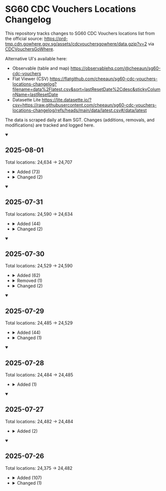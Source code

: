 # SG60 CDC Vouchers Locations Changelog

This repository tracks changes to SG60 CDC Vouchers locations list from the official source: https://prd-tmp.cdn.gowhere.gov.sg/assets/cdcvouchersgowhere/data.gzip?v=2 via [CDCVouchersGoWhere](https://www.gowhere.gov.sg/cdcvouchers).

Alternative UI's available here:
- Observable (table and map) https://observablehq.com/@cheeaun/sg60-cdc-vouchers
- Flat Viewer (CSV) https://flatgithub.com/cheeaun/sg60-cdc-vouchers-locations-changelog?filename=data%2Flatest.csv&sort=lastResetDate%2Cdesc&stickyColumnName=lastResetDate
- Datasette Lite https://lite.datasette.io/?csv=https://raw.githubusercontent.com/cheeaun/sg60-cdc-vouchers-locations-changelog/refs/heads/main/data/latest.csv#/data/latest

The data is scraped daily at 8am SGT. Changes (additions, removals, and modifications) are tracked and logged here.

<!-- CHANGELOG_ENTRIES -->

<details open><summary>

## 2025-08-01

</summary>

Total locations: 24,634 → 24,707

- <details><summary>Added (73)</summary>

  | Name | Address | Coordinates |
  |---|---|---|
  | #1 NASI AYAM GORENG IN TOWN | 406 Tampines Street 41,  S520406; | <span title="1.35783243904096,103.945773504554">1.35783, 103.94577</span> |
  | 118 PRAWN NOODLE | 118 Rivervale Drive, S09,  S540118; | <span title="1.38493202140034,103.901558018666">1.38493, 103.90156</span> |
  | 133 TRADITIONAL COFFEE & TOAST | 4A Jalan Batu, #01-33,  S432004; | <span title="1.30236034827101,103.883909473726">1.30236, 103.88391</span> |
  | 135 FISHBALL NOODLE | 127 Toa Payoh Lorong 1, #02-11,  S310127; | <span title="1.33804625287728,103.844733922883">1.33805, 103.84473</span> |
  | 485 MIXED VEGETABLES RICE | 485 Segar Road,  S670485; | <span title="1.38868132378093,103.771312569429">1.38868, 103.77131</span> |
  | 666 CAI FAN -TPY125 | 125 Lorong 1 Toa Payoh,  S310125; | <span title="1.33833133395207,103.845737117132">1.33833, 103.84574</span> |
  | A KITCHEN (JALAN KAYU) | 273 Jalan Kayu Jalan Kayu Estate Singapore 799501, #01-01,  S799501; | <span title="1.39722921380965,103.872949168356">1.39723, 103.87295</span> |
  | ADAMANI FROZEN FOOD PTE LTD | 1 Geylang Serai, #01-94,  S402001; | <span title="1.31672515005311,103.897977411392">1.31673, 103.89798</span> |
  | AH HENG SNACK DELICACIES | 681 Hougang Avenue 8 Central 24-hr Clinic (hougang) Singapore 530681, #01-801,  S530681; | <span title="1.37297840284804,103.88567915953">1.37298, 103.88568</span> |
  | AL AIN INDIAN MUSLIM FOOD - 219 RIVER VALLEY | 219 River Valley Road,  S238277; | <span title="1.29361971594421,103.842390701687">1.29362, 103.84239</span> |
  | AL AIN INDIAN MUSLIM FOOD - GEYLANG | 38 Lorong 11 Geylang Road,  S388730; | <span title="1.31369153395811,103.876922711561">1.31369, 103.87692</span> |
  | ALEXIS COMPUTER | 826 Tampines Street 81 After School Adventure Club (tampines) Singapore 520826, #01-120,  S520826; | <span title="1.34927794715578,103.933768905771">1.34928, 103.93377</span> |
  | ALLIANCE SEAFOOD | 500 Clemenceau Avenue North, #01-27,  S229495; | <span title="1.31191552031274,103.839569728721">1.31192, 103.83957</span> |
  | BERADIK WESTERN CUISINE | 638A Jurong West Street 61,  S641638; | <span title="1.34195861016793,103.697593081001">1.34196, 103.69759</span> |
  | BERRY SALON | 407 Ang Mo Kio Avenue 10 Ocbc Ang Mo Kio Ave 10 - Cheers Singapore 560407, #01-763,  S560407; | <span title="1.36191347249961,103.855247666901">1.36191, 103.85525</span> |
  | BROAD SMILE DENTAL | 56 New Upper Changi Road Hdb-bedok Singapore 461056, #01-1324,  S461056; | <span title="1.32499379353322,103.941082588009">1.32499, 103.94108</span> |
  | C02MISTY | 348 Bedok Road Bedok Market Place Singapore 469560, #01-08,  S469560; | <span title="1.331426846711,103.94825705568">1.33143, 103.94826</span> |
  | CHANG CHENG MIXED VEGETABLE RICE | 118 Rivervale Drive, S14,  S540118; | <span title="1.38493202140034,103.901558018666">1.38493, 103.90156</span> |
  | CHONG PANG HUAT@NEWTON | 500 Clemenceau Avenue North, #01-62,  S229495; | <span title="1.31191552031274,103.839569728721">1.31192, 103.83957</span> |
  | CITI NAILS | 846 Yishun Ring Road Khatib Central Singapore 760846, #02-3625,  S760846; | <span title="1.41678634718118,103.834641579241">1.41679, 103.83464</span> |
  | COFFEE & TEA 118 PTE LTD | 118 Hougang Avenue 1,  S530118; | <span title="1.35345957179709,103.887488043611">1.35346, 103.88749</span> |
  | CREAMMY THAI KITCHEN | 644 Hougang Avenue 8,  S530644; | <span title="1.37143736463903,103.88126107892">1.37144, 103.88126</span> |
  | D AALIYA BEEF | 1 Geylang Serai, #01-81,  S402001; | <span title="1.31672515005311,103.897977411392">1.31673, 103.89798</span> |
  | DAO BULI BEAUTY WORKSHOP PTE. LTD. (POTONG PASIR) | 146 Potong Pasir Avenue 1 Singapore 350146, #01-143,  S350146; | <span title="1.3318007826539,103.867242849282">1.33180, 103.86724</span> |
  | DOUBLE K WESTERN (304 WOODLANDS) | 304 Woodlands Street 31,  S730304; | <span title="1.42989255980863,103.773853927578">1.42989, 103.77385</span> |
  | DRIPS BAKERY CAFE | 82 Tiong Poh Road Tiong Bahru Estate Singapore 160082, #01-5,  S160082; | <span title="1.28323471543259,103.833681074961">1.28323, 103.83368</span> |
  | DRIPS BAKERY STUDIO | 71 Seng Poh Road Tiong Bahru Estate Singapore 160071, #01-37,  S160071; | <span title="1.28424655193409,103.83250362707">1.28425, 103.83250</span> |
  | DRYGOODS #01-162 | 1 Geylang Serai, #01-162,  S402001; | <span title="1.31672515005311,103.897977411392">1.31673, 103.89798</span> |
  | DUCK KING ( TP828) | 828 Tampines Street 81,  S520828; | <span title="1.34893084103853,103.934588111014">1.34893, 103.93459</span> |
  | DUDS KITCHEN | 682 Hougang Avenue 4,  S530682; | <span title="1.37361830380888,103.885748856217">1.37362, 103.88575</span> |
  | ECONOMICAL BEE HOON AND NASI LEMAK | 118 Rivervale Drive, S08,  S540118; | <span title="1.38493202140034,103.901558018666">1.38493, 103.90156</span> |
  | ELLYZUFAIRI POULTRY | 1 Geylang Serai, #01-92,  S402001; | <span title="1.31672515005311,103.897977411392">1.31673, 103.89798</span> |
  | EVERBEST FNB STATIONERY | 1 Choa Chu Kang Grove Dbs Ite College West Singapore 688236, #04-08A,  S688236; | <span title="1.37490650898361,103.752233735193">1.37491, 103.75223</span> |
  | FENG WEI SEAFOOD - 26 JALAN MEMBINA | 26 Jalan Membina,  S161026; | <span title="1.28263437649669,103.825595753657">1.28263, 103.82560</span> |
  | FISH SOUP/HANDMADE NOODLE | 118 Rivervale Drive, S07,  S540118; | <span title="1.38493202140034,103.901558018666">1.38493, 103.90156</span> |
  | FRESH FISH & PORK (01-374) SERANGOON NORTH | 152A Serangoon North Avenue 1, #01-374,  S551152; | <span title="1.36978741062913,103.872742681692">1.36979, 103.87274</span> |
  | HAI KEE SEAFOOD | 500 Clemenceau Avenue North, #01-78,  S229495; | <span title="1.31191552031274,103.839569728721">1.31192, 103.83957</span> |
  | HAI TONG NOODLE HOUSE | 177 Bukit Batok West Avenue 8,  S650177; | <span title="1.3463440745148,103.741742087315">1.34634, 103.74174</span> |
  | HENG HENG MEATS | 151A Bishan Street 11, 13,  S570151; | <span title="1.34507321944682,103.855542321231">1.34507, 103.85554</span> |
  | HOCK PRAWN MEE (43 JLN BESAR) | 43 Jalan Besar Meriton Hotel Singapore 208804, #01-00,  S208804; | <span title="1.30473699686141,103.854663976766">1.30474, 103.85466</span> |
  | INDONESIAN FOOD. JE325 | 235 Jurong East Street 21,  S600235; | <span title="1.33997597903355,103.742159955768">1.33998, 103.74216</span> |
  | JABELLE DE BEAUTE | 1 Choa Chu Kang Grove Dbs Ite College West Singapore 688236, #02-05,  S688236; | <span title="1.37490650898361,103.752233735193">1.37491, 103.75223</span> |
  | JI DE LAI KITCHEN | 118 Rivervale Drive, S11,  S540118; | <span title="1.38493202140034,103.901558018666">1.38493, 103.90156</span> |
  | KIN AROY THAI CUISINE | 118 Rivervale Drive, S12,  S540118; | <span title="1.38493202140034,103.901558018666">1.38493, 103.90156</span> |
  | LI HATT WANTON NOODLES | 681 Hougang Avenue 8,  S530681; | <span title="1.37297840284804,103.88567915953">1.37298, 103.88568</span> |
  | LIM POH SENG FRUITS SHOP | 747 Yishun Street 72 Nee Soon Central Green Singapore 760747, #01-102,  S760747; | <span title="1.42822554342155,103.833488111349">1.42823, 103.83349</span> |
  | LO & LEE CLINIC & SURGERY | 134 Lorong Ah Soo Hdb-hougang Singapore 530134, #01-462A,  S530134; | <span title="1.35046468321696,103.886509352895">1.35046, 103.88651</span> |
  | LOTUS WELLNESS SPA - 16 TECK WHYE LANE | 16 Teck Whye Lane Dbs Teck Whye Lane Singapore 680016, #01-113,  S680016; | <span title="1.37842710387364,103.754911815576">1.37843, 103.75491</span> |
  | MUNCHI PANCAKES-RIVERVALE | 118 Rivervale Drive, S02,  S540118; | <span title="1.38493202140034,103.901558018666">1.38493, 103.90156</span> |
  | NASI PADANG (BUANGKOK SQUARE) | 991 Buangkok Link, R05,  S530991; | <span title="1.38433426615655,103.881623070164">1.38433, 103.88162</span> |
  | PRETTY BLUE SALON | 703 Bedok Reservoir Road Reservoir Rise Singapore 470703, #01-3512B,  S470703; | <span title="1.33716507441516,103.919893055357">1.33717, 103.91989</span> |
  | PSALM SALON | 824 Tampines Street 81 Hdb-tampines Singapore 520824, #01-18,  S520824; | <span title="1.34903743516549,103.932714940894">1.34904, 103.93271</span> |
  | RABIYA BEEF | 1 Geylang Serai, #01-91,  S402001; | <span title="1.31672515005311,103.897977411392">1.31673, 103.89798</span> |
  | RONG KEE ROASTED DELIGHTS | 118 Rivervale Drive, S13,  S540118; | <span title="1.38493202140034,103.901558018666">1.38493, 103.90156</span> |
  | ROOF TOP BARBERS AMK | 574 Ang Mo Kio Avenue 10 Singapore 560574, #01-1835,  S560574; | <span title="1.37089456931834,103.856396509138">1.37089, 103.85640</span> |
  | SHELLY DUONG BEAUTY STUDIO | 604 Yishun Street 61 Nee Soon Central Meadows Singapore 760604, #01-325A,  S760604; | <span title="1.42171348124463,103.83554529409">1.42171, 103.83555</span> |
  | SHI WEI XIAN - BP | 2 Bukit Panjang Ring Road, #01-18,  S679947; | <span title="1.37759742308947,103.772491526747">1.37760, 103.77249</span> |
  | SIN MING ROAD HANDMADE NOODLE FISH SOUP | 414 Yishun Ring Road, D,  S760414; | <span title="1.42452849741737,103.846595546746">1.42453, 103.84660</span> |
  | SNIP AVENUE 164 | 164 Bukit Batok Street 11 Hdb-bukit Batok Singapore 650164, #01-156,  S650164; | <span title="1.34771697477219,103.742831711054">1.34772, 103.74283</span> |
  | SONG KEE NASI LEMAK | 275D Compassvale Link, 13,  S544275; | <span title="1.38290495731413,103.893713485123">1.38290, 103.89371</span> |
  | STEAM FISH YB | 50 Jurong West Street 61 Jurong West Hawker Centre Singapore 648202, #02-23,  S648202; | <span title="1.34126410393954,103.697241852189">1.34126, 103.69724</span> |
  | T&H HEAVENLY | 302 Ubi Avenue 1 Singapore 400302, #01-75,  S400302; | <span title="1.33002586987709,103.900995405582">1.33003, 103.90100</span> |
  | TAILOR AND SEWING ACCESSORIES | 1 Geylang Serai, #02-01,  S402001; | <span title="1.31672515005311,103.897977411392">1.31673, 103.89798</span> |
  | TEOCHEW FISHBALL MINCED MEAT NOODLE | 219 River Valley Road,  S238277; | <span title="1.29361971594421,103.842390701687">1.29362, 103.84239</span> |
  | TP SIM FAMILY CLINIC PTE LTD | 509 Bishan Street 11 Singapore 570509, #01-378,  S570509; | <span title="1.34862997302065,103.84957198305">1.34863, 103.84957</span> |
  | TRADITIONAL DELIGHT | 1 Kadayanallur Street, #01-29,  S069184; | <span title="1.28033142727315,103.844747227479">1.28033, 103.84475</span> |
  | TRUST SALON | 713 Ang Mo Kio Avenue 6 Hdb-ang Mo Kio Singapore 560713, #01-4050,  S560713; | <span title="1.37145809347746,103.846516326828">1.37146, 103.84652</span> |
  | VEGE 01-194/195 | 30 Seng Poh Road, #01-194,  S168898; | <span title="1.28468599168094,103.832421566287">1.28469, 103.83242</span> |
  | WARUNG PUTRI | 1010 Tai Seng Avenue,  S534417; | <span title="1.33857145928786,103.891412428756">1.33857, 103.89141</span> |
  | WEI EN BEAUTY SALON | 252 Jurong East Street 24 Dbs Jurong East Street 24 Singapore 600252, #01-127,  S600252; | <span title="1.34302026715262,103.738115504821">1.34302, 103.73812</span> |
  | WESTERN BOY EXPRESS | 118 Rivervale Drive,  S540118; | <span title="1.38493202140034,103.901558018666">1.38493, 103.90156</span> |
  | YVONNE FRUITS STALL | 151A Bishan Street 11, 24,  S570151; | <span title="1.34507321944682,103.855542321231">1.34507, 103.85554</span> |
  | ZHONG ZHONG FINE SPICE | 2A Jalan Seh Chuan, #01-026,  S599213; | <span title="1.34099257381097,103.775013112947">1.34099, 103.77501</span> |

  </details>

- <details><summary>Changed (2)</summary>

  | Name | Address | Coordinates |
  |---|---|---|
  | AH HWA TEOCHEW FISH BALL NOODLE | <del>503 West Coast Drive, #01-43,  S120503;</del><br>West Coast, #01-43,  S120503; | <span title="1.31180308926424,103.759751405542">1.31180, 103.75975</span> |
  | <del>MR DOBI LAUNDRY 848</del><br>MR DOBI LAUNDRY SERVICE | <del>Yishun Street 81, #01-128,  S760848;</del><br>Blk 844 Yishun Street 81, #02-158, #01-128,  S760844; | <del title="1.41607676991811,103.835575802126">1.41608, 103.83558</del><br><span title="1.41544346877112,103.835215124962">1.41544, 103.83522</span> |

  </details>

</details>

<details open><summary>

## 2025-07-31

</summary>

Total locations: 24,590 → 24,634

- <details><summary>Added (44)</summary>

  | Name | Address | Coordinates |
  |---|---|---|
  | 01-66 | 221A Boon Lay Place, #01-66,  S641221; | <span title="1.34522406568893,103.712800680774">1.34522, 103.71280</span> |
  | 3S KITCHEN | 235 Jurong East Street 21,  S600235; | <span title="1.33997597903355,103.742159955768">1.33998, 103.74216</span> |
  | 53 CHICKEN RICE | 53 Sims Place,  S380053; | <span title="1.31782374680828,103.88007758537">1.31782, 103.88008</span> |
  | AAHA BRIYANI | 21 Fernvale Road High Park Residences Singapore 797637, #01-02,  S797637; | <span title="1.39638961318515,103.875132778517">1.39639, 103.87513</span> |
  | AIMAN CHICKEN RICE | 235 Jurong East Street 21,  S600235; | <span title="1.33997597903355,103.742159955768">1.33998, 103.74216</span> |
  | AL MADINA | 542B Serangoon North Avenue 3,  S552542; | <span title="1.37368393003779,103.871416978631">1.37368, 103.87142</span> |
  | ALLIANCE CLINIC & PARTNERS | 652 Jalan Tenaga Eunos Damai Ville Singapore 410652, #01-50,  S410652; | <span title="1.33269651933712,103.90774299752">1.33270, 103.90774</span> |
  | CARV & COOK BUTCHERY | 713A Ang Mo Kio Avenue 6, #01-05,  S561713; | <span title="1.37165321215295,103.846216180211">1.37165, 103.84622</span> |
  | CHIN LEE RESTAURANT | 115 Bedok North Road Hdb-bedok Singapore 460115, #01-285,  S460115; | <span title="1.33143368026417,103.936865404278">1.33143, 103.93687</span> |
  | DAO BULI BEAUTY WORKSHOP PTE LTD - TPY | 20 Lorong 7 Toa Payoh Kim Keat Palm Singapore 310020, #01-738A,  S310020; | <span title="1.3349672085704,103.857205938309">1.33497, 103.85721</span> |
  | DAPUR KITA | 688 Woodlands Drive 75,  S730688; | <span title="1.4439793538488,103.807496736583">1.44398, 103.80750</span> |
  | DOUBLE K WESTERN (515A WOODLANDS) | 515A Woodlands Drive 14,  S731515; | <span title="1.43420564787063,103.790081342564">1.43421, 103.79008</span> |
  | FREDDY SEWING SERVICE | 928 Yishun Central 1 Hdb-yishun Singapore 760928, #01-149A,  S760928; | <span title="1.4272080784162,103.837377109933">1.42721, 103.83738</span> |
  | FRESH CHICKEN #01-92 | 341 Ang Mo Kio Avenue 1, #01-92,  S560341; | <span title="1.36384516921846,103.84806729788">1.36385, 103.84807</span> |
  | FU FONG CLAYPOT DELIGHT 371A WOODLANDS | 371A Woodlands Avenue 1, ST8,  S731371; | <span title="1.43259451232642,103.786649334789">1.43259, 103.78665</span> |
  | GOLDEN CARRIAGE H.K ROASTED DELIGHTS | 233 Yishun Street 21,  S760233; | <span title="1.43494883445469,103.83815958338">1.43495, 103.83816</span> |
  | H.M HAIR SALON | 131 Marsiling Rise Dbs Marsiling Rise Singapore 730131, #01-200A,  S730131; | <span title="1.43847983955609,103.778613439344">1.43848, 103.77861</span> |
  | HAZ LINA POULTRY | 1 Geylang Serai, #01-84,  S402001; | <span title="1.31672515005311,103.897977411392">1.31673, 103.89798</span> |
  | HELLO PRAWN NOODLE 211 TPY | 211 Lorong 8 Toa Payoh,  S310211; | <span title="1.34042178857688,103.853768900549">1.34042, 103.85377</span> |
  | HENG WANG BAN MIAN FISH SOUP (460531) | 531 Bedok North Street 3,  S460531; | <span title="1.33312991885913,103.926153139784">1.33313, 103.92615</span> |
  | JINJJA KITCHEN | 1 Tampines Walk Dbs Our Tampines Hub Singapore 528523, #01-101,  S528523; | <span title="1.35291588606932,103.940197935055">1.35292, 103.94020</span> |
  | KOH ZA HAO WEI TAIWAN PORRIDGE | 6 Jalan Bukit Merah, #01-126,  S150006; | <span title="1.28688297261475,103.808131274161">1.28688, 103.80813</span> |
  | LEGEND SCISSORS CUT CURRY RICE | 732 Yishun Avenue 5,  S760732; | <span title="1.42903445415475,103.830336353437">1.42903, 103.83034</span> |
  | LISA BEAUTY NAIL AND EYELASHES | 85 Lorong 4 Toa Payoh Hdb-toa Payoh Singapore 310085, #01-332,  S310085; | <span title="1.33628536216028,103.848428644103">1.33629, 103.84843</span> |
  | MARY WONG | 1 Geylang Serai, #02-39,  S402001; | <span title="1.31672515005311,103.897977411392">1.31673, 103.89798</span> |
  | MINI HOTPOT | 140 Corporation Drive, ST3,  S610140; | <span title="1.32687382444581,103.723421163741">1.32687, 103.72342</span> |
  | MY FRIENDS BOUTIQUE | 335 Smith Street, #01-194,  S050335; | <span title="1.2822749605271,103.843238518071">1.28227, 103.84324</span> |
  | NA FRESH & FROZEN PTE. LTD. (WHAMPOA) | 92 Whampoa Drive, #01-148,  S320092; | <span title="1.3231760460434,103.853863407885">1.32318, 103.85386</span> |
  | NKS INDIAN MUSLIM FOOD (SL11) | 11 Soon Lee Road,  S628075; | <span title="1.32947626136434,103.700558142418">1.32948, 103.70056</span> |
  | NURUL HIDAYAH 888 WOODLANDS | 888 Woodlands Drive 50,  S730888; | <span title="1.43712301500434,103.795314383823">1.43712, 103.79531</span> |
  | POPIAH EMPIRE (YEW TEE) | 624 Choa Chu Kang Street 62,  S680624; | <span title="1.3977814000738,103.74697404926">1.39778, 103.74697</span> |
  | PREMIER DENTAL CARE | 418 Bedok North Avenue 2 Garden Hill Singapore 460418, #01-63B,  S460418; | <span title="1.32856421177174,103.930036524233">1.32856, 103.93004</span> |
  | PSALMS FAMILY CLINIC  PTE LTD | 293 Yishun Street 22 Hdb-yishun Singapore 760293, #01-217,  S760293; | <span title="1.43611425409216,103.837605235958">1.43611, 103.83761</span> |
  | RAMEN HITOYOSHI | 1 Tampines Walk Dbs Our Tampines Hub Singapore 528523, #01-94,  S528523; | <span title="1.35291588606932,103.940197935055">1.35292, 103.94020</span> |
  | SHANYA SIX SALOON | 964 Jurong West Street 91 Singapore 640964, #01-336,  S640964; | <span title="1.34201095788089,103.692663279838">1.34201, 103.69266</span> |
  | SIZZERS PROFESSIONAL HAIR SALONS 888 WOODLANDS | 888 Woodlands Drive 50 888 Plaza Singapore 730888, #01-K2,  S730888; | <span title="1.43712301500434,103.795314383823">1.43712, 103.79531</span> |
  | SUPER Q ECONOMIC BEE HOON & NASI LEMAK (346A) | 346A Kang Ching Road, ST8,  S611346; | <span title="1.34005353303553,103.720170271791">1.34005, 103.72017</span> |
  | SWISS ISLAND BEAUTY | 930 Yishun Central 1 Hdb-yishun Singapore 760930, #01-123,  S760930; | <span title="1.42691548147226,103.837351206319">1.42692, 103.83735</span> |
  | TE SARAWAK NOODLES | 150 Bishan Street 11,  S570150; | <span title="1.34452706951365,103.855213610381">1.34453, 103.85521</span> |
  | THE GOOD HUSBAND LAUNDROMATS & DRYCLEANERS | 36 Jalan Selaseh Seletar Hills Estate Singapore 808450, #01-02,  S808450; | <span title="1.38520585581187,103.872541427957">1.38521, 103.87254</span> |
  | TIAN TIAN LAI COOKED FOOD | 453A Ang Mo Kio Avenue 10, #01-13,  S561453; | <span title="1.3682477887765,103.856361649863">1.36825, 103.85636</span> |
  | YU SHI SHAO LA | 453A Ang Mo Kio Avenue 10, #01-94,  S561453; | <span title="1.3682477887765,103.856361649863">1.36825, 103.85636</span> |
  | YUSMAR ANEKA SELERA | 3 Yung Sheng Road, #02-99,  S618499; | <span title="1.33468266452814,103.721619258973">1.33468, 103.72162</span> |
  | YVONNE SALON | 551 Bedok North Avenue 1 Hdb-bedok Singapore 460551, #01-544A,  S460551; | <span title="1.33226851755603,103.927036580009">1.33227, 103.92704</span> |

  </details>

- <details><summary>Changed (2)</summary>

  | Name | Address | Coordinates |
  |---|---|---|
  | HO HONG MENG TCM PTE LTD | <del>801 Tampines Avenue 4 Kids Millennium Enrichment Centre (tampines) Singapore 520801, #01-277,  S520801;</del><br>801 Tampines Avenue 4, #01-277,  S520801; | <span title="1.3471923300239,103.938014041267">1.34719, 103.93801</span> |
  | JINJJA KITCHEN | <del>1 Kaki Bukit Road 1, #03-47, Enterprise One, Singapore 415934, #01-101,  S415934;</del><br>1 Tampines Walk, #01-101,  S528523; | <del title="1.33276527130312,103.902675780641">1.33277, 103.90268</del><br><span title="1.35291588606932,103.940197935055">1.35292, 103.94020</span> |

  </details>

</details>

<details open><summary>

## 2025-07-30

</summary>

Total locations: 24,529 → 24,590

- <details><summary>Added (62)</summary>

  | Name | Address | Coordinates |
  |---|---|---|
  | #01-190 FRESH VEGETABLES | 665 Buffalo Road, #01-190,  S210665; | <span title="1.30617705352996,103.850611312978">1.30618, 103.85061</span> |
  | #01-50 FISH STALL | 21 Marsiling Lane, #01-50,  S730021; | <span title="1.44383165244262,103.777210383669">1.44383, 103.77721</span> |
  | 01-04 | 1 Tanjong Pagar Plaza Dbs Ntuc Tanjong Pagar Singapore 082001, #01-04,  S082001; | <span title="1.2755961982077,103.842393171342">1.27560, 103.84239</span> |
  | 129 BISHAN - NA FRESH & FROZEN | 282 Bishan Street 22, #01-1291,  S570282; | <span title="1.35814432379457,103.844756001146">1.35814, 103.84476</span> |
  | 907 MIXED VEGETABLES RICE | 907 Jurong West Street 91,  S640907; | <span title="1.34114017250984,103.685930810656">1.34114, 103.68593</span> |
  | AE MEDICAL CLINIC | 467B Fernvale Link Fernvale Lea Singapore 792467, #01-529,  S792467; | <span title="1.39807105476614,103.877933381661">1.39807, 103.87793</span> |
  | BEDOK FISHBALL #01-204/206 | 628 Ang Mo Kio Avenue 4, #01-206,  S560628; | <span title="1.38098761665454,103.840628087484">1.38099, 103.84063</span> |
  | BIG PRAWN NOODLES | 66 Kallang Bahru,  S330066; | <span title="1.32053917107956,103.86969083666">1.32054, 103.86969</span> |
  | BLACK SWAN LASHES BY REBECCA | 513 Tampines Central 1 Singapore 520513, #01-164,  S520513; | <span title="1.35391812778833,103.944395754525">1.35392, 103.94440</span> |
  | BRIYANI TOK AYAH | 590 Upper Thomson Road, #01-06,  S574419; | <span title="1.37231949296183,103.829018145089">1.37232, 103.82902</span> |
  | BUTTERCAKE N CREAM | 106 Clementi Street 12 Sunset Way Residence Singapore 120106, #01-52,  S120106; | <span title="1.32191467282846,103.769815226286">1.32191, 103.76982</span> |
  | CLASS 1 BEAUTY SALOON | 259 Jurong East Street 24 Hdb-jurong East Singapore 600259, #01-441,  S600259; | <span title="1.34417454623856,103.739875551045">1.34417, 103.73988</span> |
  | CLOVER DENTAL SURGERY@AMK 532 | 532 Ang Mo Kio Avenue 10 Cheng San Centre Singapore 560532, #01-2485,  S560532; | <span title="1.37381204877253,103.854590377124">1.37381, 103.85459</span> |
  | DOVER COFFEE HUB 19A | 19A Dover Crescent, ST2,  S131019; | <span title="1.30735380231593,103.78454843987">1.30735, 103.78455</span> |
  | DOVER COFFEE SHOP 5 | 5 Dover Crescent, ST1,  S130005; | <span title="1.30406012764311,103.782637200936">1.30406, 103.78264</span> |
  | DUCK KING (40 MD) | 40 Margaret Drive, #01-05,  S140040; | <span title="1.29645842578646,103.806207569922">1.29646, 103.80621</span> |
  | DUCK KING ROASTED DELIGHTS | 211 Marsiling Crescent,  S730211; | <span title="1.44597940091533,103.773734644075">1.44598, 103.77373</span> |
  | DUCK KING ROASTED DELIGHTS ( GM ) | 19 Ghim Moh Road,  S270019; | <span title="1.31143852315951,103.788298892377">1.31144, 103.78830</span> |
  | FRAGRANT FRIED CHICKEN  & WESTERN FOOD | 211 Marsiling Crescent,  S730211; | <span title="1.44597940091533,103.773734644075">1.44598, 103.77373</span> |
  | FRESH MEAT. OR CHENG HWA | 254 Jurong East Street 24, #01-131,  S600254; | <span title="1.34348818520494,103.73773841183">1.34349, 103.73774</span> |
  | GARY JAPANESE CUISINE | 531 Upper Cross Street Dbs South Bridge Branch Singapore 050531, #02-55,  S050531; | <span title="1.28439238217482,103.846101471997">1.28439, 103.84610</span> |
  | GOURMET WAN TAN NOODLE (510440) | 440 Pasir Ris Drive 4, 4A,  S510440; | <span title="1.36900809318444,103.958696603631">1.36901, 103.95870</span> |
  | GRACE BEAUTY PARLOUR | 661 Buffalo Road Zhujiao Centre (tekka Market) Singapore 210661, #01-30,  S210661; | <span title="1.30671098278725,103.85013440636">1.30671, 103.85013</span> |
  | GREAT CHOICE SEAFOOD MARKET 497 JW | 497 Jurong West Street 41, #01-10,  S640497; | <span title="1.34942302974602,103.724280983137">1.34942, 103.72428</span> |
  | GUAN ANN CHAN TRADING | 632 Ang Mo Kio Avenue 4 Uob Ang Mo Kio Avenue 4 Singapore 560632, #01-954,  S560632; | <span title="1.37999943101882,103.841407224475">1.38000, 103.84141</span> |
  | HAIR REFORM (510446) | 446 Pasir Ris Drive 6 Central 24-hr Clinic (pasir Ris) Singapore 510446, #01-122,  S510446; | <span title="1.37030619298608,103.95772686444">1.37031, 103.95773</span> |
  | HAN N HAN PEANUT PANCAKE ( TP828) | 828 Tampines Street 81,  S520828; | <span title="1.34893084103853,103.934588111014">1.34893, 103.93459</span> |
  | ISAAC@NAZT WESTERN FOOD JE262 | 262 Jurong East Street 24,  S600262; | <span title="1.34412714311524,103.741112405413">1.34413, 103.74111</span> |
  | JAMES COMPUTRADES | 61 Teban Gardens Road Dbs Teban Gardens Singapore 600061, #02-08,  S600061; | <span title="1.32213636287766,103.738292803395">1.32214, 103.73829</span> |
  | JAPANESE & KOREAN CUISINE (678A ADMIRALTY PLACE) | 678A Woodlands Avenue 6,  S731678; | <span title="1.44036367556377,103.801537354932">1.44036, 103.80154</span> |
  | JDCYCLEWERKZ | 479 Jurong West Street 41 Jurongville @ Street 41 Singapore 640479, #01-268B,  S640479; | <span title="1.34720275740571,103.724501217493">1.34720, 103.72450</span> |
  | JING JI FISHBALL NOODLE | 590 Upper Thomson Road, #01-23,  S574419; | <span title="1.37231949296183,103.829018145089">1.37232, 103.82902</span> |
  | JINJJA KITCHEN | 1 Kaki Bukit Road 1, #03-47, Enterprise One, Singapore 415934, #01-101,  S415934; | <span title="1.33276527130312,103.902675780641">1.33277, 103.90268</span> |
  | KELLY LASHES | 77 Telok Blangah Drive Dbs Telok Blangah Drive Singapore 100077, #01-238,  S100077; | <span title="1.27395376732331,103.808817470502">1.27395, 103.80882</span> |
  | KOMALAS FUSION JE253 | 253 Jurong East Street 24,  S600253; | <span title="1.34318835786153,103.73678575382">1.34319, 103.73679</span> |
  | M-RICH | 110 Lengkong Tiga,  S410110; | <span title="1.32387836492081,103.910715006466">1.32388, 103.91072</span> |
  | MING LI'S EATING HOUSE (ZICHAR) | 114 Sims Avenue Singapore 387438, #01-01,  S387438; | <span title="1.31394311660796,103.877942051499">1.31394, 103.87794</span> |
  | MR GRUMPY NASI AYAM GORENG 498 JW | 498 Jurong West Street 41,  S640498; | <span title="1.34833335760515,103.724307319237">1.34833, 103.72431</span> |
  | NEW YAN HENG | 30 Seng Poh Road, #01-21,  S168898; | <span title="1.28468599168094,103.832421566287">1.28469, 103.83242</span> |
  | NG & LIM POULTRY | 259 Bukit Panjang Ring Road, #01-16,  S671259; | <span title="1.37704293112476,103.773310086846">1.37704, 103.77331</span> |
  | NURATHAM MUTTON STALL | 209 Hougang Street 21, #01-109,  S530209; | <span title="1.35908384091048,103.886055368064">1.35908, 103.88606</span> |
  | PAN'S FISH | 282 Bishan Street 22, #01-129,  S570282; | <span title="1.35814432379457,103.844756001146">1.35814, 103.84476</span> |
  | RAMEN HITOYOSHI | 1 Tampines Walk, #01-94/95,  S528523; | <span title="1.35291588606932,103.940197935055">1.35292, 103.94020</span> |
  | RIYANA INDIAN MUSLIM - 280 BISHAN | 280 Bishan Street 24,  S570280; | <span title="1.35742119635953,103.844275790603">1.35742, 103.84428</span> |
  | ROASTED PORK BELLY NASI LEMAK | 105 Hougang Avenue 1, #02-28,  S530105; | <span title="1.35408273910145,103.890130407955">1.35408, 103.89013</span> |
  | S K TAY CLINIC & SURGERY | 827 Tampines Street 81 Dbs Tampines West Branch Singapore 520827, #01-140,  S520827; | <span title="1.34972149544046,103.933719246104">1.34972, 103.93372</span> |
  | SAN HUP - BP | 259 Bukit Panjang Ring Road,  S671259; | <span title="1.37704293112476,103.773310086846">1.37704, 103.77331</span> |
  | SO - FISH | 146 Teck Whye Avenue Singapore 680146, #01-175,  S680146; | <span title="1.3811166785123,103.752527098337">1.38112, 103.75253</span> |
  | SOON HENG FLORIST | 30 Seng Poh Road, #01-58,  S168898; | <span title="1.28468599168094,103.832421566287">1.28469, 103.83242</span> |
  | SRI BHAVANI MINIMART JE338 | 338 Jurong East Avenue 1 Hdb-jurong East Singapore 600338, #01-1644,  S600338; | <span title="1.3502205690563,103.731260625944">1.35022, 103.73126</span> |
  | TAY THIAM HUAT | 4A Eunos Crescent, #01-81,  S402004; | <span title="1.32033126010096,103.904256478426">1.32033, 103.90426</span> |
  | TEO ANN KEE TEOCHEW PORRIDGE 491 JW | 491 Jurong West Avenue 1,  S640491; | <span title="1.34958656573247,103.72631531647">1.34959, 103.72632</span> |
  | TOMYUM MAMA | 244 Upper Thomson Road, 244P,  S574369; | <span title="1.35342479028281,103.834669148013">1.35342, 103.83467</span> |
  | TRADITIONAL HAKKA RICE | 6 Tanjong Pagar Plaza, #02-21,  S081006; | <span title="1.27661464758769,103.843167023188">1.27661, 103.84317</span> |
  | TRICHY MART | 36 Circuit Road Hdb-macpherson Singapore 370036, #01-428,  S370036; | <span title="1.32902607919001,103.88693079734">1.32903, 103.88693</span> |
  | VALUDOLLAR  - UPPER THOMSON | 244 Upper Thomson Road, 244B,  S574369; | <span title="1.35342479028281,103.834669148013">1.35342, 103.83467</span> |
  | WONDER CHICKEN KITCHEN-BP | 2 Bukit Panjang Ring Road, #01-21,  S679947; | <span title="1.37759742308947,103.772491526747">1.37760, 103.77249</span> |
  | XIN HONG YUN HAINANESE BONELESS CHICKEN RICE | 447A Jalan Kayu,  S791447; | <span title="1.3921382852483,103.872490556246">1.39214, 103.87249</span> |
  | YANG & YAP CLINIC & SURGERY | 537 Bedok North Street 3 Hdb-bedok Singapore 460537, #01-571,  S460537; | <span title="1.33177300757048,103.924236461237">1.33177, 103.92424</span> |
  | YUMMY SEDAP (NORTHSHORE PLAZA 2) | 418 Northshore Drive Northshore Plaza Ii Singapore 820418, #02-04,  S820418; | <span title="1.41796143093751,103.901321830086">1.41796, 103.90132</span> |
  | YUN RONG FISHBALL NOODLES | 34 Upper Cross Street,  S050034; | <span title="1.2862352148315,103.842303340846">1.28624, 103.84230</span> |
  | ZANN & DENN | 333 Kreta Ayer Road Hdb-central Area Singapore 080333, #01-19,  S080333; | <span title="1.28074833681274,103.84246340102">1.28075, 103.84246</span> |

  </details>

- <details><summary>Removed (1)</summary>

  | Name | Address | Coordinates |
  |---|---|---|
  | FU ZU WELLNESS | Blk 125 Lorong 1 Toa Payoh, #01-543,  S310125; | <span title="1.33833133395207,103.845737117132">1.33833, 103.84574</span> |

  </details>

- <details><summary>Changed (2)</summary>

  | Name | Address | Coordinates |
  |---|---|---|
  | JIU PIN XIANG | <del>Blk 462 Crawford Lane, #01-29,  S190462;</del><br>44 Owen Road, #01-321,  S210044; | <del title="1.30458618029941,103.860840750826">1.30459, 103.86084</del><br><span title="1.31551162976199,103.850377879064">1.31551, 103.85038</span> |
  | WEI MEI SI HANDMADE NOODLE | <del>6 Tanjong Pagar Plaza, 02-41,  S081006;</del><br>226H Ang Mo Kio Street 22, #01-04,  S568226; | <del title="1.27661464758769,103.843167023188">1.27661, 103.84317</del><br><span title="1.36717874094695,103.840157741978">1.36718, 103.84016</span> |

  </details>

</details>

<details open><summary>

## 2025-07-29

</summary>

Total locations: 24,485 → 24,529

- <details><summary>Added (44)</summary>

  | Name | Address | Coordinates |
  |---|---|---|
  | AFGHANISTAN FAMILY RESTAURANT | 201E Tampines Street 23,  S527201; | <span title="1.35292162536007,103.953858335355">1.35292, 103.95386</span> |
  | AH MEI YONG TAU FOO | 628 Ang Mo Kio Avenue 4, #01-88,  S560628; | <span title="1.38098761665454,103.840628087484">1.38099, 103.84063</span> |
  | BEAUTY BAR PARLOUR (510625) | 625 Elias Road Cherie Hearts Kidz Campus Pte. Ltd. Singapore 510625, #02-328D,  S510625; | <span title="1.37860717882538,103.941916363447">1.37861, 103.94192</span> |
  | BEST PRATA SHOP | 408 Ang Mo Kio Avenue 10,  S560408; | <span title="1.36209053459188,103.854587757902">1.36209, 103.85459</span> |
  | CAVEVA (PUNGGOL OASIS TERRACES ) | 681 Punggol Drive Oasis Terraces Singapore 820681, #04-07,  S820681; | <span title="1.40278015725693,103.913215101343">1.40278, 103.91322</span> |
  | CHANG XING MALA HOT POT | 823A Tampines Street 81,  S521823; | <span title="1.3489292582561,103.93349188136">1.34893, 103.93349</span> |
  | CHARM THONG BY NAKARA THAI CUISINE | 146 Sims Avenue Singapore 387468, #01-01A,  S387468; | <span title="1.31423291415868,103.879019392447">1.31423, 103.87902</span> |
  | CL CHOCOLATE | 348 Jurong East Avenue 1 Yuhua Place Singapore 600348, #01-1253,  S600348; | <span title="1.34456643414115,103.731069572217">1.34457, 103.73107</span> |
  | DING SIANG ROASTED DELIGHT 925 | 925 Yishun Central 1,  S760925; | <span title="1.42750549654333,103.837125284539">1.42751, 103.83713</span> |
  | DUCK KING (136) | 136 Marsiling Road,  S730136; | <span title="1.43832145748732,103.777752029807">1.43832, 103.77775</span> |
  | EMILIE COIFFEUR | 226A Ang Mo Kio Avenue 1 Kebun Baru Mall Singapore 561226, #01-623,  S561226; | <span title="1.36749458006861,103.839283930528">1.36749, 103.83928</span> |
  | ESHA BEAUTY SALON PTE LTD | 34 Whampoa West Bendemeer Ville Singapore 330034, #01-07,  S330034; | <span title="1.32050169556608,103.863341271367">1.32050, 103.86334</span> |
  | FATT SOON KUEH | 32 New Market Road, #01-1012,  S050032; | <span title="1.28485860802646,103.842578771054">1.28486, 103.84258</span> |
  | FOCUS N ME HAIR BEAUTY SALON | 844 Yishun Street 81 Kahtib Central Singapore 760844, #01-166,  S760844; | <span title="1.41544346877112,103.835215124962">1.41544, 103.83522</span> |
  | HAN N HAN PEANUT PANCAKE (510440) | 440 Pasir Ris Drive 4,  S510440; | <span title="1.36900809318444,103.958696603631">1.36901, 103.95870</span> |
  | HO HONG MENG TCM PTE LTD | 801 Tampines Avenue 4 Kids Millennium Enrichment Centre (tampines) Singapore 520801, #01-277,  S520801; | <span title="1.3471923300239,103.938014041267">1.34719, 103.93801</span> |
  | HUAN CLINIC | 51 Chin Swee Road Dbs Chin Swee Road/51 Singapore 160051, #03-111,  S160051; | <span title="1.2874030079153,103.842029778891">1.28740, 103.84203</span> |
  | IFFAH HAIR & BEAUTY SALON (TMART) | 11 Tampines Street 32 Playfacto School @ Tampines Singapore 529287, #02-09,  S529287; | <span title="1.35454944260132,103.959900189012">1.35455, 103.95990</span> |
  | JASKSON STORE | 682 Hougang Avenue 4 Dbs Ntuc Hougang Avenue 4 Singapore 530682, #01-362,  S530682; | <span title="1.37361830380888,103.885748856217">1.37362, 103.88575</span> |
  | JIA XIANG WEI 306 WOODLANDS | 306 Woodlands Street 31,  S730306; | <span title="1.42992991993554,103.774636554651">1.42993, 103.77464</span> |
  | JURONG WEST CLAYPOT CURRY FISH HEAD | 496 Jurong West Street 41, 7,  S640496; | <span title="1.34998960720747,103.723836476095">1.34999, 103.72384</span> |
  | KAI HAK FASHION | 104 Yishun Ring Road, #01-04,  S760104; | <span title="1.43144775158984,103.828537671885">1.43145, 103.82854</span> |
  | KAKATHAI CUISINE & MOOKATA | 206 Toa Payoh North,  S310206; | <span title="1.34231481416805,103.84650890023">1.34231, 103.84651</span> |
  | KEDAI ATOK | 105 Yishun Ring Road, #01-174,  S760105; | <span title="1.43171836662838,103.828114256975">1.43172, 103.82811</span> |
  | L&M VIETNAM NAIL BEAUTY | 271 Bukit Batok East Avenue 4 Gombak Place Singapore 650271, #01-144,  S650271; | <span title="1.34817263842498,103.758893085449">1.34817, 103.75889</span> |
  | LEE FAMILY CLINIC  PTE LTD | 762 Jurong West Street 75 Dbs Gek Poh Shopping Centre Singapore 640762, #02-262,  S640762; | <span title="1.34874357136408,103.697732091001">1.34874, 103.69773</span> |
  | LINN MINI MART | 63 Yung Kuang Road Singapore 610063, #01-75,  S610063; | <span title="1.33205938554958,103.722452881172">1.33206, 103.72245</span> |
  | MEIJU 56 ENTERPRISE | 201E Tampines Street 23 Edvance Learning Centre Singapore 527201, #01-106,  S527201; | <span title="1.35292162536007,103.953858335355">1.35292, 103.95386</span> |
  | MILLENNIUM CURRY RICE | 90 Whampoa Drive, #01-82,  S320090; | <span title="1.32306493801159,103.854996183556">1.32306, 103.85500</span> |
  | PETS EDEN SPA & SALON | 551 Bedok North Avenue 1 Hdb-bedok Singapore 460551, #01-552,  S460551; | <span title="1.33226851755603,103.927036580009">1.33227, 103.92704</span> |
  | QIANG JI CHICKEN RICE | 150 Bishan Street 11,  S570150; | <span title="1.34452706951365,103.855213610381">1.34453, 103.85521</span> |
  | SHAWARMA MAN | 503 West Coast Drive, #01-22,  S120503; | <span title="1.31180308926424,103.759751405542">1.31180, 103.75975</span> |
  | SHEN XI HK PIG TROTTERS | 335 Smith Street, #02-07,  S050335; | <span title="1.2822749605271,103.843238518071">1.28227, 103.84324</span> |
  | SINGGAH SELALU | 3 Yung Sheng Road, #02-109,  S618499; | <span title="1.33468266452814,103.721619258973">1.33468, 103.72162</span> |
  | SOON HENG PRAWN NOODLE | 282A Toh Guan Road,  S601282; | <span title="1.3401011472358,103.747107216536">1.34010, 103.74711</span> |
  | SUMMER ACAI (VISTA POINT) | 548 Woodlands Drive 44 Dbs Vista Point Singapore 730548, #01-01,  S730548; | <span title="1.43044361849124,103.793804884379">1.43044, 103.79380</span> |
  | SUMO FRIED HOKKIEN PRAWN MEE | 628 Ang Mo Kio Avenue 4, #01-76,  S560628; | <span title="1.38098761665454,103.840628087484">1.38099, 103.84063</span> |
  | THAI JIE CHILLI MEE POK | 632 Ang Mo Kio Avenue 4,  S560632; | <span title="1.37999943101882,103.841407224475">1.38000, 103.84141</span> |
  | TOTOFISH JE134 | 134 Jurong Gateway Road,  S600134; | <span title="1.33399413849743,103.738819152518">1.33399, 103.73882</span> |
  | TRIPLE FRESH HEALTHY FISH MEAT SOUP | 505 Jurong West Street 52, #01-21,  S640505; | <span title="1.34965729130746,103.718443677825">1.34966, 103.71844</span> |
  | UNCLE MIAN FEN GUO 304 WOODLANDS | 304 Woodlands Street 31,  S730304; | <span title="1.42989255980863,103.773853927578">1.42989, 103.77385</span> |
  | VISION HAIR HOUSE | 682 Hougang Avenue 4 Dbs Ntuc Hougang Avenue 4 Singapore 530682, #01-322,  S530682; | <span title="1.37361830380888,103.885748856217">1.37362, 103.88575</span> |
  | YEUX BY QUN | 703 Hougang Avenue 2 Hdb-hougang Singapore 530703, #01-189,  S530703; | <span title="1.36553095979945,103.889460635529">1.36553, 103.88946</span> |
  | YI MEI TCM | 343 Jurong East Street 31 Yuhua Place Singapore 600343, #01-51,  S600343; | <span title="1.34588339112666,103.731083620161">1.34588, 103.73108</span> |

  </details>

- <details><summary>Changed (1)</summary>

  | Name | Address | Coordinates |
  |---|---|---|
  | <del>PET LOVERS CENTRE PTE LTD</del><br>PET LOVERS CENTRE (TAMP MART) | 11 Tampines Street 32 Playfacto School @ Tampines Singapore 529287, #01-08,  S529287; | <span title="1.35454944260132,103.959900189012">1.35455, 103.95990</span> |

  </details>

</details>

<details open><summary>

## 2025-07-28

</summary>

Total locations: 24,484 → 24,485

- <details><summary>Added (1)</summary>

  | Name | Address | Coordinates |
  |---|---|---|
  | ZAFIRAH INDIAN MUSLIM FOOD | 9007 Tampines Street 93,  S528841; | <span title="1.33871119758635,103.941038540662">1.33871, 103.94104</span> |

  </details>

</details>

<details open><summary>

## 2025-07-27

</summary>

Total locations: 24,482 → 24,484

- <details><summary>Added (2)</summary>

  | Name | Address | Coordinates |
  |---|---|---|
  | LU GE WANTON NOODLE | 453A Ang Mo Kio Avenue 10, #01-36,  S561453; | <span title="1.3682477887765,103.856361649863">1.36825, 103.85636</span> |
  | VIETNAM PHO SG | 721 Clementi West Street 2 Singapore 120721, #01-120,  S120721; | <span title="1.3024252487869,103.76435385686">1.30243, 103.76435</span>  |

  </details>

</details>

<details open><summary>

## 2025-07-26

</summary>

Total locations: 24,375 → 24,482

- <details><summary>Added (107)</summary>

  | Name | Address | Coordinates |
  |---|---|---|
  | #01-54 (FISH STALL) | 21 Marsiling Lane, #01-54,  S730021; | <span title="1.44383165244262,103.777210383669">1.44383, 103.77721</span> |
  | #01-55 (FISH STALL) | 21 Marsiling Lane, #01-55,  S730021; | <span title="1.44383165244262,103.777210383669">1.44383, 103.77721</span> |
  | 01-13 PORK STALL | 270 Queen Street, #01-13,  S180270; | <span title="1.30110201573423,103.854115779087">1.30110, 103.85412</span> |
  | 01-26 | 51 Old Airport Road, #01-26,  S390051; | <span title="1.3082518471287,103.88580870609">1.30825, 103.88581</span> |
  | 12 ROASTED (PCHC) | 84 Punggol Way, #02-67,  S829911; | <span title="1.41455331350836,103.908235308668">1.41455, 103.90824</span> |
  | 511 WATCH ORNAMENT | 511 Bedok North Street 3, #01-44,  S460511; | <span title="1.33321993297265,103.930581522776">1.33322, 103.93058</span> |
  | 84 GRAB & GO (PCHC) | 84 Punggol Way, #02-82,  S829911; | <span title="1.41455331350836,103.908235308668">1.41455, 103.90824</span> |
  | AH BALLING PEANUT SOUP (PCHC) | 84 Punggol Way, #02-83,  S829911; | <span title="1.41455331350836,103.908235308668">1.41455, 103.90824</span> |
  | AH YA FISH SOUP | 86 Market Street, #03-29,  S048947; | <span title="1.28390006495234,103.850005961205">1.28390, 103.85001</span> |
  | ANN CHIN POPIAH (CHINATOWN) | 335 Smith Street, #02-112,  S050335; | <span title="1.2822749605271,103.843238518071">1.28227, 103.84324</span>  |
  | ASIA WOK (HILLVIEW) | 91 Hillview Link, K3,  S669723; | <span title="1.36762825300103,103.764025830065">1.36763, 103.76403</span> |
  | ASM | 480 Tampines Street 44 Hdb-tampines Singapore 520480, #01-265,  S520480; | <span title="1.36189869546209,103.953613062449">1.36190, 103.95361</span> |
  | BAN MIAN | 2 Ang Mo Kio Drive Carpe Diem @ Ite Pte. Ltd. Singapore 567720, #04-01,  S567720; | <span title="1.37789204897273,103.856411982029">1.37789, 103.85641</span> |
  | BANGKOK EXPRESS | 500 Clemenceau Avenue North, #01-04,  S229495; | <span title="1.31191552031274,103.839569728721">1.31192, 103.83957</span> |
  | BB451 WEST LEGEND EXPRESS | 451 Bukit Batok West Avenue 6,  S650451; | <span title="1.35303717968525,103.743942567711">1.35304, 103.74394</span> |
  | BEAUTY NUTRITIOUS SOUP - 450 CLEMENTI | 450 Clementi Avenue 3,  S120450; | <span title="1.31353886128,103.765476305204">1.31354, 103.76548</span> |
  | BLACK & WHITE ROJAK AND POPIAH (PCHC) | 84 Punggol Way, #02-84,  S829911; | <span title="1.41455331350836,103.908235308668">1.41455, 103.90824</span> |
  | BLUE OCEAN | 76 Nanyang Drive Nanyang Technological University (n2.1) Singapore 637331, #01-05,  S637331; | <span title="1.34713048855579,103.680033789538">1.34713, 103.68003</span> |
  | CHAN KEE SUGARCANE | 270 Queen Street, #01-47,  S180270; | <span title="1.30110201573423,103.854115779087">1.30110, 103.85412</span> |
  | CHICKEN DUCK STALL | 270 Queen Street, #01-38,  S180270; | <span title="1.30110201573423,103.854115779087">1.30110, 103.85412</span> |
  | CHICKY PAPA (PCHC) | 84 Punggol Way, #02-70,  S829911; | <span title="1.41455331350836,103.908235308668">1.41455, 103.90824</span> |
  | CINTA HAINANESE CHICKEN RICE | 84 Punggol Way, #02-72,  S829911; | <span title="1.41455331350836,103.908235308668">1.41455, 103.90824</span> |
  | CLASSY CUTS HAIR SALON (510735) | 735 Pasir Ris Street 72 Dbs Ntuc Pasir Ris West Plaza Singapore 510735, #02-342,  S510735; | <span title="1.37930651921164,103.93627211062">1.37931, 103.93627</span>  |
  | CLAYPOT KING | 84 Punggol Way, #02-60,  S829911; | <span title="1.41455331350836,103.908235308668">1.41455, 103.90824</span> |
  | COFFEE AND BISCUITS 01-93 | 89 Circuit Road, #01-93,  S370089; | <span title="1.32357971400582,103.885438842474">1.32358, 103.88544</span> |
  | COLALA | 31 Holland Close,  S270031; | <span title="1.30697526832762,103.797080329252">1.30698, 103.79708</span> |
  | D'LIFE @ PLANTATION VILLAGE | 126B Tengah Drive Plantation Village Singapore 692126, #01-319,  S692126; | <span title="1.35895878155421,103.735644938947">1.35896, 103.73564</span> |
  | DEDEES BEAU | 740 Bedok Reservoir Road Reservoir Village Singapore 470740, #01-3181B,  S470740; | <span title="1.3380258563727,103.922835001967">1.33803, 103.92284</span>  |
  | DEEN MEE COMBO HOUSE (PCHC) | 84 Punggol Way, #02-57,  S829911; | <span title="1.41455331350836,103.908235308668">1.41455, 103.90824</span> |
  | DELISNACKS | 86 Market Street, #02-02,  S048947; | <span title="1.28390006495234,103.850005961205">1.28390, 103.85001</span> |
  | DOLLAH MILAH TEKKA CHICKEN STALL | 665 Buffalo Road, #01-142,  S210665; | <span title="1.30617705352996,103.850611312978">1.30618, 103.85061</span> |
  | DOSA DELIGHT (PURE INDIAN VEGETARIAN) | 84 Punggol Way, #02-75,  S829911; | <span title="1.41455331350836,103.908235308668">1.41455, 103.90824</span> |
  | DOYAN MANGAN | 1 Changi Village Road Hdb-changi Village Rov Singapore 500001, #01-2054,  S500001; | <span title="1.38854656229022,103.987804503483">1.38855, 103.98780</span> |
  | EGGS #01-193 | 30 Seng Poh Road, #01-193,  S168898; | <span title="1.28468599168094,103.832421566287">1.28469, 103.83242</span> |
  | FOODGLE HUB 16 | 50 Nanyang Walk Nanyang Technological University (blk 16A) (hall Of Residence 16) Singapore 639929, #01-01,  S639929; | <span title="1.35019111576677,103.68110625844">1.35019, 103.68111</span>  |
  | FOODGLE HUB 23 | 38 Nanyang Crescent Student Hostel Singapore 636866, #01-51,  S636866; | <span title="1.35475755770352,103.684682398503">1.35476, 103.68468</span> |
  | FU XING JI | 511 Bedok North Street 3, #01-28,  S460511; | <span title="1.33321993297265,103.930581522776">1.33322, 103.93058</span> |
  | HAKKA LEIPOPO | 84 Punggol Way, #02-65,  S829911; | <span title="1.41455331350836,103.908235308668">1.41455, 103.90824</span> |
  | HAN'S CRAFT COFFEE | 152A Bishan Street 11 Hdb-bishan Singapore 571152, #01-229,  S571152; | <span title="1.34517766184218,103.85482517383">1.34518, 103.85483</span>  |
  | HEE HEE HEE STEAM FISH & SEAFOOD | 84 Punggol Way, #02-58,  S829911; | <span title="1.41455331350836,103.908235308668">1.41455, 103.90824</span> |
  | HOCK HAI HONG LIM CURRY CHICKEN NOODLE | 84 Punggol Way, #02-64,  S829911; | <span title="1.41455331350836,103.908235308668">1.41455, 103.90824</span> |
  | HUAY KWANG THAI WANTON MEE (PCHC) | 84 Punggol Way, #02-51,  S829911; | <span title="1.41455331350836,103.908235308668">1.41455, 103.90824</span> |
  | JADES CHICKEN | 84 Punggol Way, #02-78,  S829911; | <span title="1.41455331350836,103.908235308668">1.41455, 103.90824</span> |
  | JIA XIANG WEI MIXED VEGETABLE RICE (510446)  | 446 Pasir Ris Drive 6, 6a,  S510446; | <span title="1.37030619298608,103.95772686444">1.37031, 103.95773</span>  |
  | KEDAI SALIMA (PCHC) | 84 Punggol Way, #02-80,  S829911; | <span title="1.41455331350836,103.908235308668">1.41455, 103.90824</span> |
  | KNS INDIAN MUSLIM FOOD | 19 Ghim Moh Road,  S270019; | <span title="1.31143852315951,103.788298892377">1.31144, 103.78830</span> |
  | KNS INDIAN MUSLIM FOOD | 539 Bedok North Street 3, S3,  S460539; | <span title="1.33131386579703,103.925307290709">1.33131, 103.92531</span> |
  | KS SUN SUN PRATA PARADISE | 169 Stirling Road,  S140169; | <span title="1.29043486528791,103.803105948762">1.29043, 103.80311</span> |
  | LAI HENG MUSHROOM MINCED MEAT NOODLE | 3 Yung Sheng Road, #02-71,  S618499; | <span title="1.33468266452814,103.721619258973">1.33468, 103.72162</span> |
  | LAO HUO TANG | 408 Ang Mo Kio Avenue 10, ST6A,  S560408; | <span title="1.36209053459188,103.854587757902">1.36209, 103.85459</span> |
  | MAMA FISH SOUP (PCHC) | 84 Punggol Way, #02-54,  S829911; | <span title="1.41455331350836,103.908235308668">1.41455, 103.90824</span> |
  | MASTER TANG (PCHC) | 84 Punggol Way, #02-066,  S829911; | <span title="1.41455331350836,103.908235308668">1.41455, 103.90824</span> |
  | MIXED VEG RICE | 317 Yishun Avenue 9,  S760317; | <span title="1.4337728132864,103.842276902325">1.43377, 103.84228</span>  |
  | MONSTER CHILI MALA HOT POT . MALA SOUP | 84 Punggol Way, #02-63,  S829911; | <span title="1.41455331350836,103.908235308668">1.41455, 103.90824</span> |
  | MUMS SOUP | 22 Senoko Loop, ST02,  S758154; | <span title="1.45822657822317,103.799539671868">1.45823, 103.79954</span> |
  | MUNCHI PANCAKES (PCHC) | 84 Punggol Way, #02-86,  S829911; | <span title="1.41455331350836,103.908235308668">1.41455, 103.90824</span> |
  | MY CHOICE FASHION HOUSE (SERANGOON NORTH) | 152A Serangoon North Avenue 1 Singapore 551152, #01-358,  S551152; | <span title="1.36978741062913,103.872742681692">1.36979, 103.87274</span> |
  | NASI LEMAK PLUS | 49 Teban Gardens Road,  S600049; | <span title="1.32098928416148,103.738180684101">1.32099, 103.73818</span> |
  | NKS INDIAN MUSLIM FOOD | 445 Tampines Street 42,  S520445; | <span title="1.35830242194338,103.950658405067">1.35830, 103.95066</span> |
  | NKS INDIAN MUSLIM FOOD (513527) | 527C Pasir Ris Street 51, ST 2,  S513527; | <span title="1.36937329925111,103.947970231713">1.36937, 103.94797</span> |
  | NKS RESTAURANT (STRATHMORE) | 53B Strathmore Avenue Forfar Heights Singapore 144053, #01-01,  S144053; | <span title="1.29270309041407,103.808068343276">1.29270, 103.80807</span> |
  | OLD NYONYA LAKSA | 84 Punggol Way, #02-73,  S829911; | <span title="1.41455331350836,103.908235308668">1.41455, 103.90824</span> |
  | ONE SOY (PCHC) | 84 Punggol Way, #02-88,  S829911; | <span title="1.41455331350836,103.908235308668">1.41455, 103.90824</span> |
  | PENYET BETAWI (OASIS TERRACES) | 681 Punggol Drive,  S820681; | <span title="1.40278015725693,103.913215101343">1.40278, 103.91322</span> |
  | PENYET KARTINI | 10 Sengkang Square, 01-02,  S544829; | <span title="1.39152651487694,103.89365715873">1.39153, 103.89366</span>  |
  | PIG ORGAN SOUP BRAISED PIG TROTTER (PCHC) | 84 Punggol Way, #02-77,  S829911; | <span title="1.41455331350836,103.908235308668">1.41455, 103.90824</span> |
  | PINK STORY (432B NORTHSHORE) | 432B Northshore Drive Punggol Point Woods Singapore 822432, #01-06,  S822432; | <span title="1.41667094985656,103.911241269144">1.41667, 103.91124</span> |
  | RAMEN TAISHO (HILLVIEW) | 91 Hillview Link, K1,  S669723; | <span title="1.36762825300103,103.764025830065">1.36763, 103.76403</span> |
  | ROASTED PORK | 115 Bukit Merah View, #01-155,  S151115; | <span title="1.28550445567433,103.821823256087">1.28550, 103.82182</span> |
  | RU YI FLORAL & GIFTS | 79 Redhill Lane, #01-83,  S150079; | <span title="1.2878470282227,103.818349792057">1.28785, 103.81835</span>  |
  | SEAFOOD ZICHAR | 36 Telok Blangah Rise, #01-49,  S090036; | <span title="1.27260703348585,103.822028389533">1.27261, 103.82203</span> |
  | SENG KEE NGO HIANG | 51 Old Airport Road, #01-29,  S390051; | <span title="1.3082518471287,103.88580870609">1.30825, 103.88581</span> |
  | SHAHANA TEH TARIK (HILLVIEW) | 91 Hillview Link, K20,  S669723; | <span title="1.36762825300103,103.764025830065">1.36763, 103.76403</span> |
  | SHASTRI KITCHENETTE | 51 Yishun Avenue 11, #01-07,  S768867; | <span title="1.42498786287366,103.844747525064">1.42499, 103.84475</span> |
  | SIGNATURE JIAN BO SHUI KUEH | 682 Hougang Avenue 4,  S530682; | <span title="1.37361830380888,103.885748856217">1.37362, 103.88575</span> |
  | SINGAPORE FRIED HOKKIEN MEE & SEAFOOD (PCHC) | 84 Punggol Way, #02-81,  S829911; | <span title="1.41455331350836,103.908235308668">1.41455, 103.90824</span> |
  | SJ SICKANDER AMMAL MUSLIM FOOD(PCHC) | 84 Punggol Way, #02-52,  S829911; | <span title="1.41455331350836,103.908235308668">1.41455, 103.90824</span> |
  | SOUTH BUONA VISTA BRAISED DUCK | 84 Punggol Way, #02-59,  S829911; | <span title="1.41455331350836,103.908235308668">1.41455, 103.90824</span> |
  | SPICY EXPRESS (678A ADMIRALTY PLACE) | 678A Woodlands Avenue 6 Admiralty Wet Market & Food Centre Singapore 731678, #01-07,  S731678; | <span title="1.44036367556377,103.801537354932">1.44036, 103.80154</span> |
  | STREETWISE | 465 North Bridge Road Singapore 191465, #01-5075,  S191465; | <span title="1.30522426727313,103.863097963132">1.30522, 103.86310</span> |
  | SUPREME BOUTIQUE SPA PTE. LTD. | 513 Bishan Street 13 Singapore 570513, #01-509,  S570513; | <span title="1.34946633905282,103.849467349041">1.34947, 103.84947</span> |
  | SWEE PORK RIBS PRAWN NOODLE (PCHC) | 84 Punggol Way, #02-69,  S829911; | <span title="1.41455331350836,103.908235308668">1.41455, 103.90824</span> |
  | TANJONG RHU WANTON NOODLE (653A PUNGGOL) | 653A Punggol Drive,  S821653; | <span title="1.39791727536559,103.91930782216">1.39792, 103.91931</span>  |
  | TASTY CHICKEN | 21 Canberra Link, 33,  S756973; | <span title="1.44826336410158,103.82276363189">1.44826, 103.82276</span>  |
  | TEH TARIK (PCHC) | 84 Punggol Way, #02-79,  S829911; | <span title="1.41455331350836,103.908235308668">1.41455, 103.90824</span> |
  | TEH TARIK 58 | 58 New Upper Changi Road, #01-182,  S461058; | <span title="1.32420087334002,103.941125277547">1.32420, 103.94113</span> |
  | THE FAMILY PRACTICE CLINIC & SURGERY | 117 Commonwealth Drive Hdb-queenstown Singapore 140117, #01-723,  S140117; | <span title="1.30659245003577,103.800270024799">1.30659, 103.80027</span> |
  | THE FOOD HIVE/ CHICKEN CURRY RICE | 2 Ang Mo Kio Drive Carpe Diem @ Ite Pte. Ltd. Singapore 567720, #01-S2,  S567720; | <span title="1.37789204897273,103.856411982029">1.37789, 103.85641</span> |
  | TIAN TIAN DIAN XIN (HILLVIEW) | 91 Hillview Link, K8,  S669723; | <span title="1.36762825300103,103.764025830065">1.36763, 103.76403</span> |
  | TIAN TIAN HAO WEI (HILLVIEW) | 91 Hillview Link, K6,  S669723; | <span title="1.36762825300103,103.764025830065">1.36763, 103.76403</span> |
  | TIAN TIAN YUAN DESSERT HOUSE | 30 Seng Poh Road, #02-15,  S168898; | <span title="1.28468599168094,103.832421566287">1.28469, 103.83242</span> |
  | TIDJAI THAI FOOD | 84 Punggol Way, #02-74,  S829911; | <span title="1.41455331350836,103.908235308668">1.41455, 103.90824</span> |
  | TIMBRE SIGNATURES (HILLVIEW) | 91 Hillview Link, K16,  S669723; | <span title="1.36762825300103,103.764025830065">1.36763, 103.76403</span> |
  | TUCKSHOP (HILLVIEW) | 91 Hillview Link, K7,  S669723; | <span title="1.36762825300103,103.764025830065">1.36763, 103.76403</span> |
  | UBI LE SHENG YONG TAU FU (PCHC) | 84 Punggol Way, #02-71,  S829911; | <span title="1.41455331350836,103.908235308668">1.41455, 103.90824</span> |
  | UNCLE LIM FRESH FRUIT JUICE (PCHC) | 84 Punggol Way, #02-85,  S829911; | <span title="1.41455331350836,103.908235308668">1.41455, 103.90824</span> |
  | VEGETABLE STALL | 341 Ang Mo Kio Avenue 1, #01-75,  S560341; | <span title="1.36384516921846,103.84806729788">1.36385, 103.84807</span>  |
  | WESTERN CUISINE (CANBERRA PLAZA) | 133 Canberra View, 6,  S750133; | <span title="1.44349544527985,103.830345369213">1.44350, 103.83035</span> |
  | WHAMPOA TRADITIONAL FRIED OYSTER (PCHC) | 84 Punggol Way, #02-56,  S829911; | <span title="1.41455331350836,103.908235308668">1.41455, 103.90824</span> |
  | WHAT THE PUFF! | 84 Punggol Way, #02-76,  S829911; | <span title="1.41455331350836,103.908235308668">1.41455, 103.90824</span> |
  | YNC 328 | 328 Clementi Avenue 2,  S120328; | <span title="1.31399161476536,103.767089003977">1.31399, 103.76709</span> |
  | YOUFU BANMIAN PAOFAN | 84 Punggol Way, #02-61,  S829911; | <span title="1.41455331350836,103.908235308668">1.41455, 103.90824</span> |
  | YU YI TEOCHEW FISH SOUP (653A PUNGGOL) | 653A Punggol Drive,  S821653; | <span title="1.39791727536559,103.91930782216">1.39792, 103.91931</span>  |
  | YUMMY DELIGHT (PCHC) | 84 Punggol Way, #02-53,  S829911; | <span title="1.41455331350836,103.908235308668">1.41455, 103.90824</span> |
  | ZENS HAIR & BEAUTY SALON | 548 Woodlands Drive 44 Dbs Vista Point Singapore 730548, #01-22,  S730548; | <span title="1.43044361849124,103.793804884379">1.43044, 103.79380</span> |
  | ZHAO DE BAK KUT TEH | 84 Marine Parade Central, #01-28,  S440084; | <span title="1.30228520823379,103.906338595442">1.30229, 103.90634</span> |
  | ZI JIA YONG TAU FOO (HILLVIEW) | 91 Hillview Link, K18,  S669723; | <span title="1.36762825300103,103.764025830065">1.36763, 103.76403</span> |

  </details>

- <details><summary>Changed (1)</summary>

  | Name | Address | Coordinates |
  |---|---|---|
  | ROYAL EASTERN SEAFOOD PTE LTD | <del>89, Circuit Rd, #01-39,  S372052;</del><br>89, Circuit Rd, #01-39,  S370089; | <del title="1.32431790221284,103.886029185003">1.32432, 103.88603</del><br><span title="1.32357971400582,103.885438842474">1.32358, 103.88544</span> |

  </details>

</details>